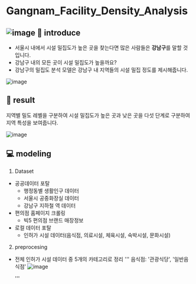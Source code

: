 # Gangnam_Facility_Density_Analysis
![image](https://github.com/leeminjigit/Gangnam_Facility_Density_Analysis/assets/135116165/6c9d00b0-033d-46cf-b434-951b359ed0bd)
📖 introduce
-----
* 서울시 내에서 시설 밀집도가 높은 곳을 찾는다면 많은 사람들은 **강남구**를 말할 것입니다.
* 강남구 내의 모든 곳이 시설 밀집도가 높을까요?
* 강남구의 밀집도 분석 모델은 강남구 내 지역들의 시설 밀집 정도를 제시해줍니다.
  
 ![image](https://github.com/leeminjigit/Gangnam_Facility_Density_Analysis/assets/135116165/7aec968e-2f7d-48bc-a2e4-248de3642a30)

🎯 result
-----
지역별 밀도 레벨을 구분하여 시설 밀집도가 높은 곳과 낮은 곳을 다섯 단계로 구분하여 지역 특성을 보여줍니다. 

![image](https://github.com/leeminjigit/Gangnam_Facility_Density_Analysis/assets/135116165/a5bd02cc-252f-4483-89d1-2522dde6665f)

💻 modeling
-------
1. Dataset
* 공공데이터 포탈
  * 행정동별 생활인구 데이터
  * 서울시 공중화장실 데이터
  * 강남구 지하철 역 데이터
* 편의점 홈페이지 크롤링
  * 빅5 편의점 브랜드 매장정보
* 로컬 데이터 포탈
  * 인허가 시설 데이터(음식점, 의료시설, 체육시설, 숙박시설, 문화시설)
  
2. preprocesing
* 전체 인허가 시설 데이터 중 5개의 카테고리로 정리
  '''
  음식점: '관광식당', '일반음식점’
![image](https://github.com/leeminjigit/Gangnam_Facility_Density_Analysis/assets/135116165/d99ba854-58d4-4f4c-8b59-b24421af3c72)

  '''

